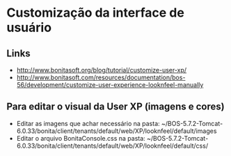 # Customização da interface de usuário #

## Links ##

  * http://www.bonitasoft.org/blog/tutorial/customize-user-xp/
  * http://www.bonitasoft.com/resources/documentation/bos-56/development/customize-user-experience-looknfeel-manually

## Para editar o visual da User XP (imagens e cores) ##

  * Editar as imagens que achar necessário na pasta: ~/BOS-5.7.2-Tomcat-6.0.33/bonita/client/tenants/default/web/XP/looknfeel/default/images
  * Editar o arquivo BonitaConsole.css na pasta: ~/BOS-5.7.2-Tomcat-6.0.33/bonita/client/tenants/default/web/XP/looknfeel/default/css/